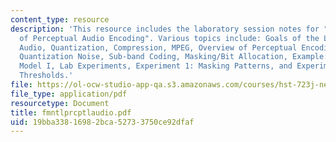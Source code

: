 ```yaml
---
content_type: resource
description: 'This resource includes the laboratory session notes for "Fundamentals
  of Perceptual Audio Encoding". Various topics include: Goals of the Lab, Digital
  Audio, Quantization, Compression, MPEG, Overview of Perceptual Encoding, Masking,
  Quantization Noise, Sub-band Coding, Masking/Bit Allocation, Example: MPEG-1 Psychoacoustic
  Model I, Lab Experiments, Experiment 1: Masking Patterns, and Experiment 2: Masking
  Thresholds.'
file: https://ol-ocw-studio-app-qa.s3.amazonaws.com/courses/hst-723j-neural-coding-and-perception-of-sound-spring-2005/19bba33816982bca52733750ce92dfaf_fmntlprcptlaudio.pdf
file_type: application/pdf
resourcetype: Document
title: fmntlprcptlaudio.pdf
uid: 19bba338-1698-2bca-5273-3750ce92dfaf
---
```


